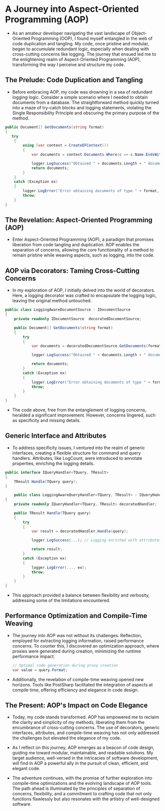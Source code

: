 # A Journey into Aspect-Oriented Programming (AOP)

- As an amateur developer navigating the vast landscape of Object-Oriented Programming (OOP), I found myself entangled in the web of code duplication and tangling. My code, once pristine and modular, began to accumulate redundant logic, especially when dealing with cross-cutting concerns like logging. The journey that ensued led me to the enlightening realm of Aspect-Oriented Programming (AOP), transforming the way I perceive and structure my code.

## The Prelude: Code Duplication and Tangling

- Before embracing AOP, my code was drowning in a sea of redundant logging logic. Consider a simple scenario where I needed to obtain documents from a database. The straightforward method quickly turned into a maze of try-catch blocks and logging statements, violating the Single Responsibility Principle and obscuring the primary purpose of the method.

```csharp
public Document[] GetDocuments(string format)
{
   try
    {
        using (var context = CreateEFContext())
        {
            var documents = context.Documents.Where(c => c.Name.EndsWith("." + format)).ToArray();

            logger.LogSuccess("Obtained " + documents.Length + " documents of type " + format);
            return documents;
        }
    }
    catch (Exception ex)
    {
        logger.LogError("Error obtaining documents of type " + format, ex);
        throw;
    }
}
```

## The Revelation: Aspect-Oriented Programming (AOP)
- Enter Aspect-Oriented Programming (AOP), a paradigm that promises liberation from code tangling and duplication. AOP enables the separation of concerns, allowing the core functionality of a method to remain pristine while weaving aspects, such as logging, into the code.
## AOP via Decorators: Taming Cross-Cutting Concerns
- In my exploration of AOP, I initially delved into the world of decorators. Here, a logging decorator was crafted to encapsulate the logging logic, leaving the original method untouched.

```csharp
public class LoggingAwareDocumentSource : IDocumentSource 
{
    private readonly IDocumentSource  decoratedDocumentSource;

    public Document[] GetDocuments(string format)
    {
        try
        {
            var documents = decoratedDocumentSource.GetDocuments(format);

            logger.LogSuccess("Obtained " + documents.Length + " documents of type " + format);

            return documents;
        }
        catch (Exception ex)
        {
            logger.LogError("Error obtaining documents of type " + format, ex);
            throw;
        }
    }
}
```
- The code above, free from the entanglement of logging concerns, heralded a significant improvement. However, concerns lingered, such as specificity and missing details.
## Generic Interface and Attributes
- To address specificity issues, I ventured into the realm of generic interfaces, creating a flexible structure for command and query handlers. Attributes, like LogCount, were introduced to annotate properties, enriching the logging details.

```csharp
public interface IQueryHandler<TQuery, TResult>
{
    TResult Handle(TQuery query);
}

	public class LoggingAwareQueryHandler<TQuery, TResult> : IQueryHandler<TQuery, TResult>
{
    private readonly IQueryHandler<TQuery, TResult> decoratedHandler;

    public TResult Handle(TQuery query)
    {
        try
        {
            var result = decoratedHandler.Handle(query);

            logger.LogSuccess(...); // Logging enriched with attributes

            return result;
        }
        catch (Exception ex)
        {
            logger.LogError(..., ex);
            throw;
        }
    }
}
```
- This approach provided a balance between flexibility and verbosity, addressing some of the limitations encountered.
## Performance Optimization and Compile-Time Weaving
- The journey into AOP was not without its challenges. Reflection, employed for extracting logging information, raised performance concerns. To counter this, I discovered an optimization approach, where proxies were generated during creation, minimizing the runtime performance impact.

	```csharp
	// Optimal code generation during proxy creation
	var value = query.Format;
	```
- Additionally, the revelation of compile-time weaving opened new horizons. Tools like PostSharp facilitated the integration of aspects at compile time, offering efficiency and elegance in code design.

## The Present: AOP's Impact on Code Elegance
- Today, my code stands transformed. AOP has empowered me to reclaim the clarity and simplicity of my methods, liberating them from the encumbrance of cross-cutting concerns. The use of decorators, generic interfaces, attributes, and compile-time weaving has not only addressed the challenges but elevated the elegance of my code.

- As I reflect on this journey, AOP emerges as a beacon of code design, guiding me toward modular, maintainable, and readable solutions. My target audience, well-versed in the intricacies of software development, will find in AOP a powerful ally in the pursuit of clean, efficient, and elegant code.

- The adventure continues, with the promise of further exploration into compile-time optimizations and the evolving landscape of AOP tools. The path ahead is illuminated by the principles of separation of concerns, flexibility, and a commitment to crafting code that not only functions flawlessly but also resonates with the artistry of well-designed software.



